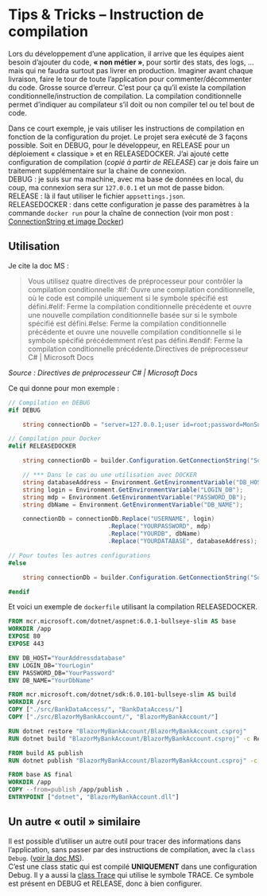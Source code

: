 
# Tips & Tricks – Instruction de compilation

Lors du développement d’une application, il arrive que les équipes aient besoin d’ajouter du code, **« non métier »**, pour sortir des stats, des logs, … mais qui ne faudra surtout pas livrer en production. Imaginer avant chaque livraison, faire le tour de toute l’application pour commenter/décommenter du code. Grosse source d’erreur. C’est pour ça qu’il existe la compilation conditionnelle/instruction de compilation. La compilation conditionnelle permet d’indiquer au compilateur s’il doit ou non compiler tel ou tel bout de code.  

Dans ce court exemple, je vais utiliser les instructions de compilation en fonction de la configuration du projet. Le projet sera exécuté de 3 façons possible. Soit en DEBUG, pour le développeur, en RELEASE pour un déploiement « classique » et en RELEASEDOCKER. J’ai ajouté cette configuration de compilation (*copié à partir de RELEASE*) car je dois faire un traitement supplémentaire sur la chaine de connexion.  
DEBUG : je suis sur ma machine, avec ma base de données en local, du coup, ma connexion sera sur `127.0.0.1` et un mot de passe bidon.  
RELEASE : là il faut utiliser le fichier `appsettings.json`.  
RELEASEDOCKER : dans cette configuration je passe des paramètres à la commande `docker run` pour la chaîne de connection (voir mon post : [ConnectionString et image Docker](https://www.ctrl-alt-suppr.dev/2021/02/01/connectionstring-et-image-docker/))  
## Utilisation

Je cite la doc MS :  
>Vous utilisez quatre directives de préprocesseur pour contrôler la compilation conditionnelle :#if: Ouvre une compilation conditionnelle, où le code est compilé uniquement si le symbole spécifié est défini.#elif: Ferme la compilation conditionnelle précédente et ouvre une nouvelle compilation conditionnelle basée sur si le symbole spécifié est défini.#else: Ferme la compilation conditionnelle précédente et ouvre une nouvelle compilation conditionnelle si le symbole spécifié précédemment n’est pas défini.#endif: Ferme la compilation conditionnelle précédente.Directives de préprocesseur C# | Microsoft Docs
  
*Source : Directives de préprocesseur C# | Microsoft Docs*  

Ce qui donne pour mon exemple :  
```csharp
// Compilation en DEBUG
#if DEBUG

    string connectionDb = "server=127.0.0.1;user id=root;password=MonSuperPass;database=basedetest";

// Compilation pour Docker
#elif RELEASEDOCKER

    string connectionDb = builder.Configuration.GetConnectionString("SqlConnection");

    // *** Dans le cas ou une utilisation avec DOCKER
    string databaseAddress = Environment.GetEnvironmentVariable("DB_HOST");
    string login = Environment.GetEnvironmentVariable("LOGIN_DB");
    string mdp = Environment.GetEnvironmentVariable("PASSWORD_DB");
    string dbName = Environment.GetEnvironmentVariable("DB_NAME");

    connectionDb = connectionDb.Replace("USERNAME", login)
                            .Replace("YOURPASSWORD", mdp)
                            .Replace("YOURDB", dbName)
                            .Replace("YOURDATABASE", databaseAddress);

// Pour toutes les autres configurations
#else 

    string connectionDb = builder.Configuration.GetConnectionString("SqlConnection");

#endif
```

Et voici un exemple de `dockerfile` utilisant la compilation RELEASEDOCKER.  
```dockerfile
FROM mcr.microsoft.com/dotnet/aspnet:6.0.1-bullseye-slim AS base
WORKDIR /app
EXPOSE 80
EXPOSE 443

ENV DB_HOST="YourAddressdatabase"
ENV LOGIN_DB="YourLogin"
ENV PASSWORD_DB="YourPassword"
ENV DB_NAME="YourDbName"

FROM mcr.microsoft.com/dotnet/sdk:6.0.101-bullseye-slim AS build
WORKDIR /src
COPY ["./src/BankDataAccess/", "BankDataAccess/"]
COPY ["./src/BlazorMyBankAccount/", "BlazorMyBankAccount/"]

RUN dotnet restore "BlazorMyBankAccount/BlazorMyBankAccount.csproj"
RUN dotnet build "BlazorMyBankAccount/BlazorMyBankAccount.csproj" -c ReleaseDocker -o /app/build

FROM build AS publish
RUN dotnet publish "BlazorMyBankAccount/BlazorMyBankAccount.csproj" -c ReleaseDocker -o /app/publish

FROM base AS final
WORKDIR /app
COPY --from=publish /app/publish .
ENTRYPOINT ["dotnet", "BlazorMyBankAccount.dll"]
```
## Un autre « outil » similaire

Il est possible d’utiliser un autre outil pour tracer des informations dans l’application, sans passer par des instructions de compilation, avec la `class Debug`. ([voir la doc MS](https://docs.microsoft.com/fr-fr/dotnet/api/system.diagnostics.debug?view=net-6.0)).  
C’est une class static qui est compilé **UNIQUEMENT** dans une configuration Debug. Il y a aussi la [class Trace](https://docs.microsoft.com/fr-fr/dotnet/api/system.diagnostics.trace?view=net-6.0) qui utilise le symbole TRACE. Ce symbole est présent en DEBUG et RELEASE, donc à bien configurer.  

